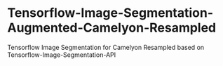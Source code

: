 # Tensorflow-Image-Segmentation-Augmented-Camelyon-Resampled
Tensorflow Image Segmentation for Camelyon Resampled based on Tensorflow-Image-Segmentation-API
